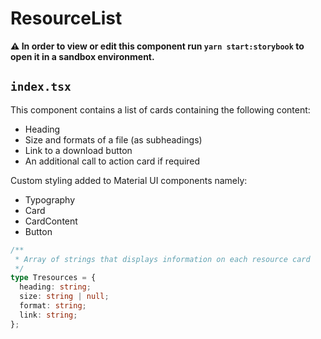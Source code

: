 # ResourceList

**⚠️ In order to view or edit this component run `yarn start:storybook` to open it in a sandbox environment.**

## `index.tsx`

This component contains a list of cards containing the following content:

- Heading
- Size and formats of a file (as subheadings)
- Link to a download button
- An additional call to action card if required

Custom styling added to Material UI components namely:

- Typography
- Card
- CardContent
- Button

```ts
/**
 * Array of strings that displays information on each resource card
 */
type Tresources = {
  heading: string;
  size: string | null;
  format: string;
  link: string;
};
```
